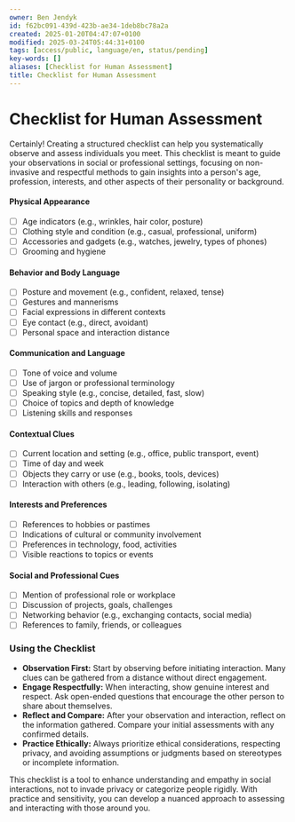 ```yaml
---
owner: Ben Jendyk
id: f62bc091-439d-423b-ae34-1deb8bc78a2a
created: 2025-01-20T04:47:07+0100
modified: 2025-03-24T05:44:31+0100
tags: [access/public, language/en, status/pending]
key-words: []
aliases: [Checklist for Human Assessment]
title: Checklist for Human Assessment
---
```


# Checklist for Human Assessment

Certainly! Creating a structured checklist can help you systematically observe and assess individuals you meet. This checklist is meant to guide your observations in social or professional settings, focusing on non-invasive and respectful methods to gain insights into a person's age, profession, interests, and other aspects of their personality or background.

#### Physical Appearance

- [ ] Age indicators (e.g., wrinkles, hair color, posture)
- [ ] Clothing style and condition (e.g., casual, professional, uniform)
- [ ] Accessories and gadgets (e.g., watches, jewelry, types of phones)
- [ ] Grooming and hygiene

#### Behavior and Body Language

- [ ] Posture and movement (e.g., confident, relaxed, tense)
- [ ] Gestures and mannerisms
- [ ] Facial expressions in different contexts
- [ ] Eye contact (e.g., direct, avoidant)
- [ ] Personal space and interaction distance

#### Communication and Language

- [ ] Tone of voice and volume
- [ ] Use of jargon or professional terminology
- [ ] Speaking style (e.g., concise, detailed, fast, slow)
- [ ] Choice of topics and depth of knowledge
- [ ] Listening skills and responses

#### Contextual Clues

- [ ] Current location and setting (e.g., office, public transport, event)
- [ ] Time of day and week
- [ ] Objects they carry or use (e.g., books, tools, devices)
- [ ] Interaction with others (e.g., leading, following, isolating)

#### Interests and Preferences

- [ ] References to hobbies or pastimes
- [ ] Indications of cultural or community involvement
- [ ] Preferences in technology, food, activities
- [ ] Visible reactions to topics or events

#### Social and Professional Cues

- [ ] Mention of professional role or workplace
- [ ] Discussion of projects, goals, challenges
- [ ] Networking behavior (e.g., exchanging contacts, social media)
- [ ] References to family, friends, or colleagues

### Using the Checklist

- **Observation First:** Start by observing before initiating interaction. Many clues can be gathered from a distance without direct engagement.
- **Engage Respectfully:** When interacting, show genuine interest and respect. Ask open-ended questions that encourage the other person to share about themselves.
- **Reflect and Compare:** After your observation and interaction, reflect on the information gathered. Compare your initial assessments with any confirmed details.
- **Practice Ethically:** Always prioritize ethical considerations, respecting privacy, and avoiding assumptions or judgments based on stereotypes or incomplete information.

This checklist is a tool to enhance understanding and empathy in social interactions, not to invade privacy or categorize people rigidly. With practice and sensitivity, you can develop a nuanced approach to assessing and interacting with those around you.
